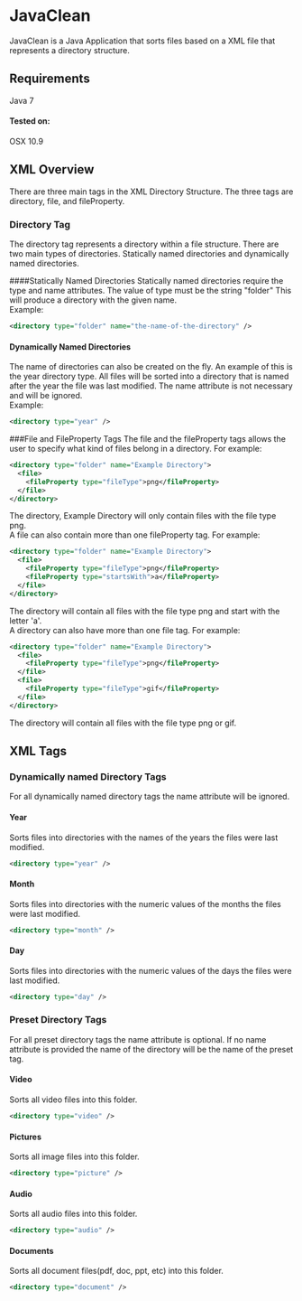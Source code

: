 JavaClean
=========
JavaClean is a Java Application that sorts files based on a XML file that represents a directory structure.

Requirements
--------
Java 7 <br />

#### Tested on:
OSX 10.9

XML Overview
--------
There are three main tags in the XML Directory Structure. The three tags are directory, file, and fileProperty.

### Directory Tag
The directory tag represents a directory within a file structure.  There are two main types of directories. Statically named directories and dynamically named directories.<br />

####Statically Named Directories
Statically named directories require the type and name attributes. The value of type must be the string "folder" This will produce a directory with the given name.<br />
Example:
```xml
<directory type="folder" name="the-name-of-the-directory" />
```

#### Dynamically Named Directories
The name of directories can also be created on the fly.  An example of this is the year directory type. All files will be sorted into a directory that is named after the year the file was last modified.  The name attribute is not necessary and will be ignored.<br />
Example:
```xml
<directory type="year" />
```

###File and FileProperty Tags
The file and the fileProperty tags allows the user to specify what kind of files belong in a directory. For example:
```xml
<directory type="folder" name="Example Directory">
  <file>
    <fileProperty type="fileType">png</fileProperty>
  </file>
</directory>
```
The directory, Example Directory will only contain files with the file type png.<br />
A file can also contain more than one fileProperty tag. For example:
```xml
<directory type="folder" name="Example Directory">
  <file>
    <fileProperty type="fileType">png</fileProperty>
    <fileProperty type="startsWith">a</fileProperty>
  </file>
</directory>
```
The directory will contain all files with the file type png and start with the letter 'a'.<br />
A directory can also have more than one file tag. For example:
```xml
<directory type="folder" name="Example Directory">
  <file>
    <fileProperty type="fileType">png</fileProperty>
  </file>
  <file>
    <fileProperty type="fileType">gif</fileProperty>
  </file>
</directory>
```
The directory will contain all files with the file type png or gif.<br />

XML Tags
--------
### Dynamically named Directory Tags
For all dynamically named directory tags the name attribute will be ignored.
#### Year
Sorts files into directories with the names of the years the files were last modified.
```xml
<directory type="year" />
```
#### Month
Sorts files into directories with the numeric values of the months the files were last modified.
```xml
<directory type="month" />
```
#### Day
Sorts files into directories with the numeric values of the days the files were last modified.
```xml
<directory type="day" />
```
### Preset Directory Tags
For all preset directory tags the name attribute is optional. If no name attribute is provided the name of the directory will be the name of the preset tag.
#### Video
Sorts all video files into this folder.
```xml
<directory type="video" />
```
#### Pictures
Sorts all image files into this folder.
```xml
<directory type="picture" />
```
#### Audio
Sorts all audio files into this folder.
```xml
<directory type="audio" />
```
#### Documents
Sorts all document files(pdf, doc, ppt, etc) into this folder.
```xml
<directory type="document" />
```

